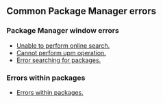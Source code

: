 ## Common Package Manager errors
### Package Manager window errors
- [Unable to perform online search.](UPM%20Login%20Errors.md)
- [Cannot perform upm operation.](UPM%20Login%20Errors.md)
- [Error searching for packages.](UPM%20Login%20Errors.md)

### Errors within packages
- [Errors within packages.](Package%20Errors.md)
